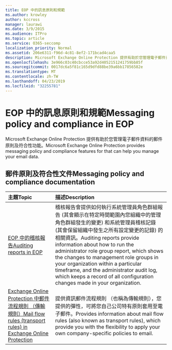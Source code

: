 ```yaml
---
title: EOP 中的訊息原則和規範
ms.author: krowley
author: kccross
manager: laurawi
ms.date: 3/9/2015
ms.audience: ITPro
ms.topic: article
ms.service: O365-seccomp
localization_priority: Normal
ms.assetid: 206e6311-f96d-4c81-8ef2-171bcad4caa5
description: Microsoft Exchange Online Protection 提供有助於您管理電子郵件資料的郵件原則及符合性功能。
ms.openlocfilehash: 3e966c03c40cbcce53a92d4052151241759bb85f
ms.sourcegitcommit: 0017dc6a5f81c165d9dfd88be39a6bb17856582e
ms.translationtype: MT
ms.contentlocale: zh-TW
ms.lasthandoff: 04/23/2019
ms.locfileid: "32255781"
---
```

# <a name="messaging-policy-and-compliance-in-eop"></a><span data-ttu-id="c6dee-103">EOP 中的訊息原則和規範</span><span class="sxs-lookup"><span data-stu-id="c6dee-103">Messaging policy and compliance in EOP</span></span>

<span data-ttu-id="c6dee-104">Microsoft Exchange Online Protection 提供有助於您管理電子郵件資料的郵件原則及符合性功能。</span><span class="sxs-lookup"><span data-stu-id="c6dee-104">Microsoft Exchange Online Protection provides messaging policy and compliance features for that can help you manage your email data.</span></span>
  
## <a name="messaging-policy-and-compliance-documentation"></a><span data-ttu-id="c6dee-105">郵件原則及符合性文件</span><span class="sxs-lookup"><span data-stu-id="c6dee-105">Messaging policy and compliance documentation</span></span>

|<span data-ttu-id="c6dee-106">**主題**</span><span class="sxs-lookup"><span data-stu-id="c6dee-106">**Topic**</span></span>|<span data-ttu-id="c6dee-107">**描述**</span><span class="sxs-lookup"><span data-stu-id="c6dee-107">**Description**</span></span>|
|:-----|:-----|
|[<span data-ttu-id="c6dee-108">EOP 中的稽核報告</span><span class="sxs-lookup"><span data-stu-id="c6dee-108">Auditing reports in EOP</span></span>](auditing-reports-in-eop.md)|<span data-ttu-id="c6dee-109">稽核報告會提供如何執行系統管理員角色群組報告 (其會顯示在特定時間範圍內您組織中的管理角色群組發生的變更) 和系統管理員稽核記錄 (其會保留組織中發生之所有設定變更的記錄) 的相關資訊。</span><span class="sxs-lookup"><span data-stu-id="c6dee-109">Auditing reports provide information about how to run the administrator role group report, which shows the changes to management role groups in your organization within a particular timeframe, and the administrator audit log, which keeps a record of all configuration changes made in your organization.</span></span>|
|[<span data-ttu-id="c6dee-110">Exchange Online Protection 中郵件流程規則 （傳輸規則）</span><span class="sxs-lookup"><span data-stu-id="c6dee-110">Mail flow rules (transport rules) in Exchange Online Protection</span></span>](mail-flow-rules-transport-rules-0.md)|<span data-ttu-id="c6dee-111">提供資訊郵件流程規則 （也稱為傳輸規則），您提供的彈性，可將您自己公司特有原則套用至電子郵件。</span><span class="sxs-lookup"><span data-stu-id="c6dee-111">Provides information about mail flow rules (also known as transport rules), which provide you with the flexibility to apply your own company-specific policies to email.</span></span>|
